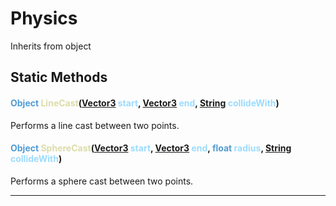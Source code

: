 # Physics
Inherits from object
## Static Methods
#### <span style="color:#509cd4;">Object</span> <span style="color:#dcdcaa;">LineCast</span>(<span style="color:#509cd4;">[Vector3](../objects/Vector3.md)</span> <span style="color:#9cdcfe;">start</span>, <span style="color:#509cd4;">[Vector3](../objects/Vector3.md)</span> <span style="color:#9cdcfe;">end</span>, <span style="color:#509cd4;">[String](../static/String.md)</span> <span style="color:#9cdcfe;">collideWith</span>)
Performs a line cast between two points.
#### <span style="color:#509cd4;">Object</span> <span style="color:#dcdcaa;">SphereCast</span>(<span style="color:#509cd4;">[Vector3](../objects/Vector3.md)</span> <span style="color:#9cdcfe;">start</span>, <span style="color:#509cd4;">[Vector3](../objects/Vector3.md)</span> <span style="color:#9cdcfe;">end</span>, <span style="color:#509cd4;">float</span> <span style="color:#9cdcfe;">radius</span>, <span style="color:#509cd4;">[String](../static/String.md)</span> <span style="color:#9cdcfe;">collideWith</span>)
Performs a sphere cast between two points.

---

